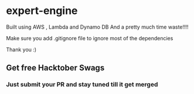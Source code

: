 # expert-engine

Built using AWS , Lambda and Dynamo DB 
And a pretty much time waste!!!!

Make sure you add .gitignore file to ignore most of the dependencies

Thank you :)

## Get free Hacktober Swags
### Just submit your PR and stay tuned till it get merged 
<br>

